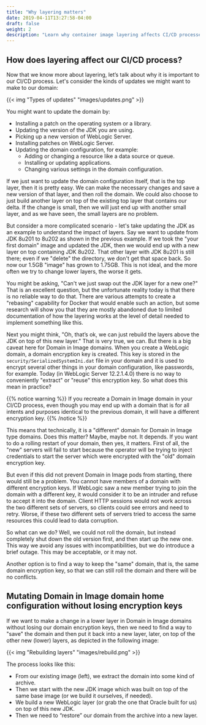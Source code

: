 ```yaml
---
title: "Why layering matters"
date: 2019-04-11T13:27:58-04:00
draft: false
weight: 2
description: "Learn why container image layering affects CI/CD processes."
---
```


## How does layering affect our CI/CD process?

Now that we know more about layering, let’s talk about why it is important to our
CI/CD process.  Let's consider the kinds of updates we might want to make to our domain:

{{< img "Types of updates" "images/updates.png" >}}

You might want to update the domain by:

- Installing a patch on the operating system or a library.
- Updating the version of the JDK you are using.
- Picking up a new version of WebLogic Server.
- Installing patches on WebLogic Server.
- Updating the domain configuration, for example:
  - Adding or changing a resource like a data source or queue.
  - Installing or updating applications.
  - Changing various settings in the domain configuration.

If we just want to update the domain configuration itself, that is the top layer,
then it is pretty easy.  We can make the necessary changes and save a new version
of that layer, and then roll the domain.  We could also choose to just build another
layer on top of the existing top layer that contains our delta.  If the change is
small, then we will just end up with another small layer, and as we have seen,
the small layers are no problem.

But consider a more complicated scenario - let's take updating the JDK as an example
to understand the impact of layers.  Say we want to update from JDK 8u201 to 8u202
as shown in the previous example.  If we took the "your first domain" image and updated
the JDK, then we would end up with a new layer on top containing JDK 8u202.  That
other layer with JDK 8u201 is still there; even if we "delete" the directory, we
don't get that space back.  So now our 1.5GB "image" has grown to 1.75GB.  This is
not ideal, and the more often we try to change lower layers, the worse it gets.  

You might be asking, "Can't we just swap out the JDK layer for a new one?"  That is
an excellent question, but the unfortunate reality today is that there is no reliable
way to do that.  There are various attempts to create a "rebasing" capability for
Docker that would enable such an action, but some research will show you that they
are mostly abandoned due to limited documentation of how the layering works at the
level of detail needed to implement something like this.

Next you might think, "Oh, that’s ok, we can just rebuild the layers above the JDK
on top of this new layer."  That is very true, we can.  But there is a big caveat
here for Domain in Image domains. When
you create a WebLogic domain, a domain encryption key is created.  This
key is stored in the `security/SerializedSystemIni.dat` file in your domain and it
is used to encrypt several other things in your domain configuration, like passwords,
for example.  Today (in WebLogic Server 12.2.1.4.0) there is no way to conveniently
"extract" or "reuse" this encryption key.  So what does this mean in practice?

{{% notice warning %}}
If you recreate a Domain in Image domain in your CI/CD process, even though you may end up with
a domain that is for all intents and purposes identical to the previous domain, it
will have a different encryption key.
{{% /notice %}}

This means that technically, it is a "different" domain for Domain in Image type domains.
Does this matter?  Maybe,
maybe not.  It depends.  If you want to do a rolling restart of your domain, then
yes, it matters.  First of all, the "new" servers will fail to start because the
operator will be trying to inject credentials to start the server which were
encrypted with the "old" domain encryption key.

But even if this did not prevent Domain in Image pods from starting, there would still
be a problem.  You cannot have members of a domain with different encryption keys.  If WebLogic
saw a new member trying to join the domain with a different key, it would consider
it to be an intruder and refuse to accept it into the domain.  Client HTTP sessions
would not work across the two different sets of servers, so clients could see errors
and need to retry.  Worse, if these two different sets of servers tried to access
the same resources this could lead to data corruption.

So what can we do?  Well, we could not roll the domain, but instead completely shut down the
old version first, and then start up the new one.  This way we avoid any
issues with incompatibilities, but we do introduce a brief outage.  This may be
acceptable, or it may not.

Another option is to find a way to keep the "same" domain, that is, the same domain
encryption key, so that we can still roll the domain and there will be no conflicts.

## Mutating Domain in Image domain home configuration without losing encryption keys

If we want to make a change in a lower layer in Domain in Image domains
without losing our domain encryption
keys, then we need to find a way to "save" the domain and then put it back into a
new layer, later, on top of the other new (lower) layers, as depicted in the following image:

{{< img "Rebuilding layers" "images/rebuild.png" >}}

The process looks like this:

- From our existing image (left), we extract the domain into some kind of archive.
- Then we start with the new JDK image which was built on top of the same base
  image (or we build it ourselves, if needed).
- We build a new WebLogic layer (or grab the one that Oracle built for us) on
  top of this new JDK.
- Then we need to “restore” our domain from the archive into a new layer.
